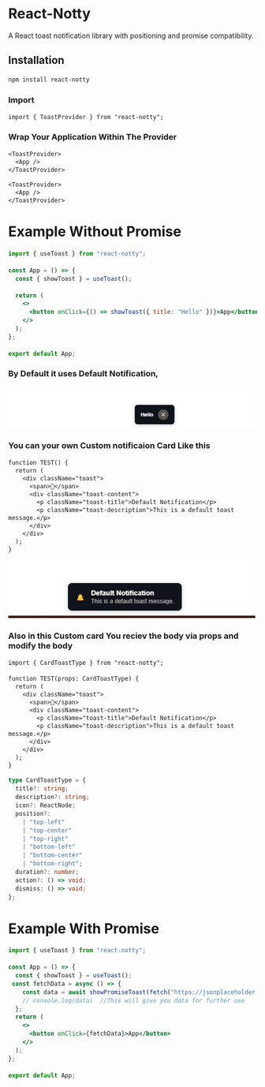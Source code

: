 # React-Notty

A React toast notification library with positioning and promise compatibility.

## Installation

```sh
npm install react-notty
```

### Import

```tsx
import { ToastProvider } from "react-notty";
```

### Wrap Your Application Within The Provider

```tsx
<ToastProvider>
  <App />
</ToastProvider>
```

```tsx
<ToastProvider>
  <App />
</ToastProvider>
```

# Example Without Promise

```jsx
import { useToast } from "react-notty";

const App = () => {
  const { showToast } = useToast();

  return (
    <>
      <button onClick={() => showToast({ title: "Hello" })}>App</button>
    </>
  );
};

export default App;
```

### By Default it uses Default Notification,

![alt text](image.png)

### You can your own Custom notificaion Card Like this

```tsx
function TEST() {
  return (
    <div className="toast">
      <span>🔔</span>
      <div className="toast-content">
        <p className="toast-title">Default Notification</p>
        <p className="toast-description">This is a default toast message.</p>
      </div>
    </div>
  );
}
```

![alt text](image-1.png)

### Also in this Custom card You reciev the body via props and modify the body

```tsx
import { CardToastType } from "react-notty";

function TEST(props: CardToastType) {
  return (
    <div className="toast">
      <span>🔔</span>
      <div className="toast-content">
        <p className="toast-title">Default Notification</p>
        <p className="toast-description">This is a default toast message.</p>
      </div>
    </div>
  );
}
```

```typescript
type CardToastType = {
  title?: string;
  description?: string;
  icon?: ReactNode;
  position?:
    | "top-left"
    | "top-center"
    | "top-right"
    | "bottom-left"
    | "bottom-center"
    | "bottom-right";
  duration?: number;
  action?: () => void;
  dismiss: () => void;
};
```
# Example With Promise

```jsx
import { useToast } from "react-notty";

const App = () => {
  const { showToast } = useToast();
 const fetchData = async () => {
    const data = await showPromiseToast(fetch("https://jsonplaceholder.typicode.com/posts/1"), { loading: "Loading", success: "Success", error: "Error" })
    // console.log(data)  //This will give you data for further use
  };
  return (
    <>
      <button onClick={fetchData}>App</button>
    </>
  );
};

export default App;
```